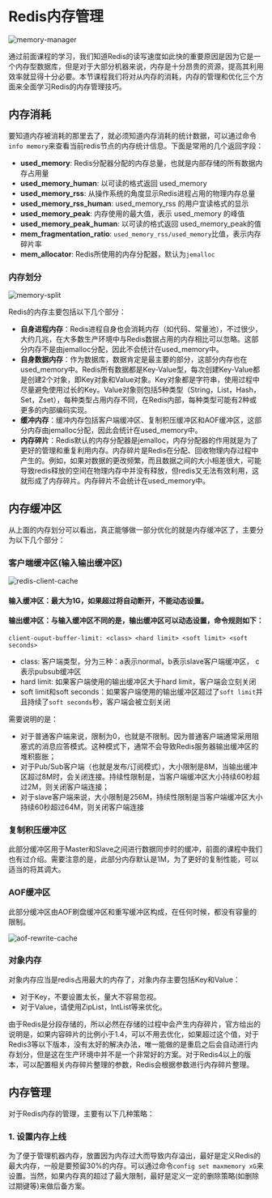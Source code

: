 # Redis内存管理

![memory-manager](https://tva1.sinaimg.cn/large/008i3skNgy1gz5aum7wgqj30rs0bo3zt.jpg)

通过前面课程的学习，我们知道Redis的读写速度如此快的重要原因是因为它是一个内存型数据库，但是对于大部分机器来说，内存是十分昂贵的资源，提高其利用效率就显得十分必要。本节课程我们将对从内存的消耗，内存的管理和优化三个方面来全面学习Redis的内存管理技巧。

## 内存消耗

要知道内存被消耗的那里去了，就必须知道内存消耗的统计数据，可以通过命令`info memory`来查看当前redis节点的内存统计信息。下面是常用的几个返回字段：

* **used_memory**: Redis分配器分配的内存总量，也就是内部存储的所有数据内存占用量
* **used_memory_human**: 以可读的格式返回 used_memory
* **used_memory_rss**: 从操作系统的角度显示Redis进程占用的物理内存总量
* **used_memory_rss_human**: used_memory_rss 的用户宜读格式的显示
* **used_memory_peak**:	内存使用的最大值，表示 used_memory 的峰值
* **used_memory_peak_human**: 以可读的格式返回 used_memory_peak的值
* **mem_fragmentation_ratio**: `used_memory_rss/used_memory`比值，表示内存碎片率
* **mem_allocator**: Redis所使用的内存分配器，默认为`jemalloc`

### 内存划分

![memory-split](https://tva1.sinaimg.cn/large/008i3skNgy1gz5bcl3b1zj30fn09haah.jpg)

Redis的内存主要包括以下几个部分：

* **自身进程内存**：Redis进程自身也会消耗内存（如代码、常量池），不过很少，大约几兆，在大多数生产环境中与Redis数据占用的内存相比可以忽略。这部分内存不是由jemalloc分配，因此不会统计在used_memory中。
* **自身数据内存**：作为数据库，数据肯定是最主要的部分，这部分内存也在used_memory中。Redis所有数据都是Key-Value型，每次创建Key-Value都是创建2个对象，即Key对象和Value对象。Key对象都是字符串，使用过程中尽量避免使用过长的Key。Value对象则包括5种类型（String，List，Hash，Set，Zset），每种类型占用内存不同，在Redis内部，每种类型可能有2种或更多的内部编码实现。
* **缓冲内存**：缓冲内存包括客户端缓冲区、复制积压缓冲区和AOF缓冲区，这部分内存由jemalloc分配，因此会统计在used_memory中。
* **内存碎片**：Redis默认的内存分配器是jemalloc，内存分配器的作用就是为了更好的管理和重复利用内存。内存碎片是Redis在分配、回收物理内存过程中产生的。例如，如果对数据的更改频繁，而且数据之间的大小相差很大，可能导致redis释放的空间在物理内存中并没有释放，但redis又无法有效利用，这就形成了内存碎片。内存碎片不会统计在used_memory中。

## 内存缓冲区

从上面的内存划分可以看出，真正能够做一部分优化的就是内存缓冲区了，主要分为以下几个部分：

### 客户端缓冲区(输入输出缓冲区)

![redis-client-cache](https://tva1.sinaimg.cn/large/008i3skNly1gz5brgf40tj31880u00v0.jpg)

#### 输入缓冲区：最大为1G，如果超过将自动断开，不能动态设置。
#### 输出缓冲区：与输入缓冲区不同的是，输出缓冲区可以动态设置，命令规则如下：
```
client-ouput-buffer-limit: <class> <hard limit> <soft limit> <soft seconds>
```
* class: 客户端类型，分为三种：a表示normal，b表示slave客户端缓冲区， c表示pubsub缓冲区
* hard limit: 如果客户端使用的输出缓冲区大于hard limit，客户端会立刻关闭
* soft limit和soft seconds：如果客户端使用的输出缓冲区超过了`soft limit`并且持续了`soft seconds`秒，客户端会被立刻关闭

需要说明的是：
* 对于普通客户端来说，限制为0，也就是不限制。因为普通客户端通常采用阻塞式的消息应答模式。这种模式下，通常不会导致Redis服务器输出缓冲区的堆积膨胀；
* 对于Pub/Sub客户端（也就是发布/订阅模式），大小限制是8M，当输出缓冲区超过8M时，会关闭连接。持续性限制是，当客户端缓冲区大小持续60秒超过2M，则关闭客户端连接；
* 对于slave客户端来说，大小限制是256M，持续性限制是当客户端缓冲区大小持续60秒超过64M，则关闭客户端连接

### 复制积压缓冲区

此部分缓冲区用于Master和Slave之间进行数据同步时的缓冲，前面的课程中我们也有过介绍。需要注意的是，此部分内存默认是1M，为了更好的复制性能，可以适当的将其调大。

### AOF缓冲区

此部分缓冲区由AOF刷盘缓冲区和重写缓冲区构成，在任何时候，都没有容量的限制。

![aof-rewrite-cache](https://tva1.sinaimg.cn/large/008i3skNgy1gz6hjphtwwj31ln0u0n1n.jpg)

### 对象内存

对象内存应当是redis占用最大的内存了，对象内存主要包括Key和Value：

* 对于Key，不要设置太长，量大不容易忽视。
* 对于Value，请使用ZipList，IntList等来优化。

由于Redis是分段存储的，所以必然在存储的过程中会产生内存碎片，官方给出的说明是，如果内容碎片的比例小于1.4，可以不用去优化，如果超过这个值，对于Redis3等以下版本，没有太好的解决办法，唯一能做的是重启之后会自动进行内存划分，但是这在生产环境中并不是一个非常好的方案。对于Redis4以上的版本，可以配置相关内存碎片整理的参数，Redis会根据参数进行内存碎片整理。

## 内存管理

对于Redis内存的管理，主要有以下几种策略：

### 1. 设置内存上线

为了便于管理机器内存，放置因为内存过大而导致内存溢出，最好是定义Redis的最大内存，一般是要预留30%的内存。可以通过命令`config set maxmemory xG`来设置。当然，如果内存真的超过了最大限制，最好是定义一定的删除策略(如删除过期键等)来做后备方案。